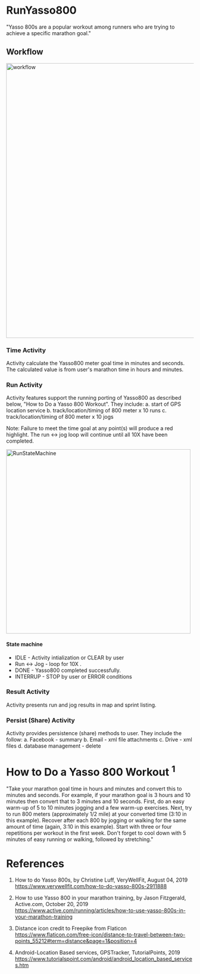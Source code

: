 # RunYasso800
"Yasso 800s are a popular workout among runners who are trying to achieve a specific marathon goal."

## Workflow
<img width="738" alt="workflow" src="https://user-images.githubusercontent.com/1282659/68631194-7790fd00-04af-11ea-9a5d-4ed80a8c9cd5.png">

### Time Activity

Activity calculate the Yasso800 meter goal time in minutes and seconds.
The calculated value is from user's marathon time in hours and minutes.

### Run Activity

Activity features support the running porting of Yasso800 as described below, "How to Do a Yasso 800 Workout".  They include:
a. start of GPS location service
b. track/location/timing of 800 meter x 10 runs
c. track/location/timing of 800 meter x 10 jogs 

Note: Failure to meet the time goal at any point(s) will produce a red highlight.  The run <-> jog loop will continue until all 10X have been completed.  

<img width="495" alt="RunStateMachine" src="https://user-images.githubusercontent.com/1282659/68631191-74960c80-04af-11ea-8142-fe9e71b9d292.png">

#### State machine 
- IDLE - Activity intialization or CLEAR by user
- Run <-> Jog - loop for 10X .
- DONE - Yasso800 completed successfully.
- INTERRUP - STOP by user or ERROR conditions

### Result Activity

Activity presents run and jog results in map and sprint listing.

### Persist (Share) Activity

Activity provides persistence (share) methods to user.  They include the follow:
a. Facebook - summary
b. Email - xml file attachments
c. Drive - xml files
d. database management - delete 

# How to Do a Yasso 800 Workout <sup>1</sup>
"Take your marathon goal time in hours and minutes and convert this to minutes and seconds. For example, if your marathon goal is 3 hours and 10 minutes then convert that to 3 minutes and 10 seconds.
First, do an easy warm-up of 5 to 10 minutes jogging and a few warm-up exercises.
Next, try to run 800 meters (approximately 1/2 mile) at your converted time (3:10 in this example).
Recover after each 800 by jogging or walking for the same amount of time (again, 3:10 in this example).
Start with three or four repetitions per workout in the first week.
Don't forget to cool down with 5 minutes of easy running or walking, followed by stretching."

# References
1. How to do Yasso 800s, by Christine Luff, VeryWellFit, August 04, 2019
https://www.verywellfit.com/how-to-do-yasso-800s-2911888

2. How to use Yasso 800 in your marathon training, by Jason Fitzgerald, Active.com, October 20, 2019
https://www.active.com/running/articles/how-to-use-yasso-800s-in-your-marathon-training

3. Distance icon credit to Freepike from Flaticon
https://www.flaticon.com/free-icon/distance-to-travel-between-two-points_55212#term=distance&page=1&position=4

4. Android-Location Based services, GPSTracker, TutorialPoints, 2019
https://www.tutorialspoint.com/android/android_location_based_services.htm

